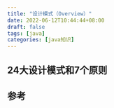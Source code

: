 ```yaml
---
title: "设计模式（Overview）"
date: 2022-06-12T10:44:44+08:00
draft: false
tags: [java]
categories: [java知识]
---
```

## 24大设计模式和7个原则


## 参考

